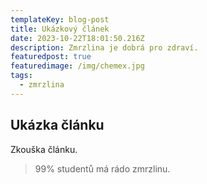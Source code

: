 ```yaml
---
templateKey: blog-post
title: Ukázkový článek
date: 2023-10-22T18:01:50.216Z
description: Zmrzlina je dobrá pro zdraví.
featuredpost: true
featuredimage: /img/chemex.jpg
tags:
  - zmrzlina
---
```

## Ukázka článku

Zkouška článku.

> 99% studentů má rádo zmrzlinu.